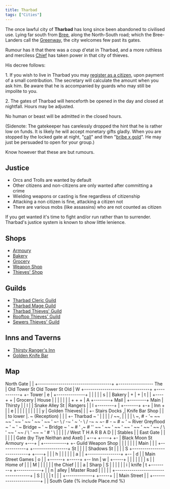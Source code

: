 ```yaml
---
title: Tharbad
tags: ["Cities"]
---
```

The once lawful city of **Tharbad** has long since been abandoned to
civilised use. Lying far south from [Bree](Bree "wikilink"), along the
North-South road; which the Bree-Landers call the
[Greenway](Greenway "wikilink"), the city welcomes few past its gates.

Rumour has it that there was a coup d'etat in Tharbad, and a more
ruthless and merciless [Chief](Chief_of_Tharbad "wikilink") has taken
power in that city of thieves.

His decree follows:

1\. If you wish to live in Tharbad you may [register as a
citizen](citizenship "wikilink"), upon payment of a small contribution.
The secretary will calculate the amount when you ask him. Be aware that
he is accompanied by guards who may still be impolite to you.

2\. The gates of Tharbad will henceforth be opened in the day and closed
at nightfall. Hours may be adjusted.

No human or beast will be admitted in the closed hours.

(Sidenote: The gatekeeper has carelessly dropped the hint that he is
rather low on funds. It is likely he will accept monetary gifts gladly.
When you are stopped by the locked gate at night,
"[call](call "wikilink")" and then "[bribe x gold](bribe "wikilink")".
He may just be persuaded to open for your group.)

Know however that these are but rumours.

## Justice

- Orcs and Trolls are wanted by default
- Other citizens and non-citizens are only wanted after committing a
  crime
- Wielding weapons or casting is fine regardless of citizenship
- Attacking a non citizen is fine, attacking a citizen not
- There are various mobs (like assassins) who are not counted as citizen

If you get wanted it's time to fight and/or run rather than to
surrender. Tharbad's justice system is known to show little lenience.

## Shops

- [Armoury](Tharbad_Armourer "wikilink")
- [Bakery](Tharbad_Baker "wikilink")
- [Grocery](Tharbad_Grocer "wikilink")
- [Weapon Shop](Tharbad_Weaponsmith "wikilink")
- [Thieves' Shop](Tharbad_Thieves'_Shop "wikilink")

## Guilds

- [Tharbad Cleric Guild](Tharbad_Cleric_Guild "wikilink")
- [Tharbad Mage Guild](Tharbad_Mage_Guild "wikilink")
- [Tharbad Thieves' Guild](Tharbad_Thieves'_Guild "wikilink")
- [Rooftop Thieves' Guild](Rooftop_Thieves'_Guild "wikilink")
- [Sewers Thieves' Guild](Sewers_Thieves'_Guild "wikilink")

## Inns and Taverns

- [Thirsty Ranger's Inn](Thirsty_Ranger's_Inn "wikilink")
- [Golden Knife Bar](Golden_Knife_Bar "wikilink")

## Map

North Gate \| \| +------------------------------------+
+----------------- The \| Old Tower St Old Tower St Old \| W
+--------------------------------+ +-----------+ +- Tower \| e \|
+--------------+ \| \| \| \| \| s \| \| Bakery \| + \| + \| t \| \|
+----+ + \| Grocery \| House \| \| \| \| \| \| \| + + + \| A +--------+
Mail \| +--------+ Main \| Thirsty \| \| l \| \| Snake Alley St \|
Rangers \| \| l +--------+ \| +-------+ +-+ \| Inn + \| \| e \| \| \| \|
\| \| \| \| \| \| y \| Golden Thieves\| \| \| +- Stairs Docks ,\| Knife
Bar Shop \| \| \| to lower \|. ~ (Reception) \| \| \| +- Tharbad ~ ' \|
\| \| \| / \~~, \| \| \| \| \\ ~, \# - '~ \~~ \~~ ' \~~ ' \~~ ' \~~ '
\~~ ' ~- \\ / -~ ' ~ '- \\ / -~ ~ ~- \# - ~ \# ~ ' ~ River Greyflood ~ '
~ ' ~ Bridge ~ ' ~ Bridge ~ ' ~ \# ' ,~ \# '' \~~ ' \~~ ' \~~ ' \~~ '
\~~ ' \~~ ' \~~ / \\ ' \~~ ' \~~ / \\ ' \~~ ~ ' \# ' \\ \| \| \| \| /
West T H A R B A D \| \| Stables \| \| East Gate \| \| \| \| \| \| Gate
(by Tiye Neithan and Axel) \| +--+ +----+ +- \| Black Moon St Armoury
+---+ \| +-----------+ +- Guild Weapon Shop \| \| \| \| \| \| \| Main \|
\| \| +------------+ +-----------------+ St \| \| \| \| Shadows St \| \|
\| \| S +---------------------------+ +----+ \| \| \| h \| \| \| \| \|
\| a \| \| +----------------+ +-- \| d \| \| Main Street Games \| o \|
\| +------+ +-----+ +-- Inn \| w \| +-----+ \| \| \| \| \| \| \| s \| \|
Home of \| \| \| M \| \| \| \| \| \| the Chief \| \| \| a \| Sharp \| S
\| \| \| \| \| \| i \| knife \| t +--------+ +------------+ \| \| n \|
alley \| Master Road \| \| \| \| \|
+------------------------------------+ \| S \| \| \| \| t \| \| \|
+-------------+ +-----+ \| \| Main Street \| \|
+-----------------------+ \| \| South Gate {% include Place.md %}
